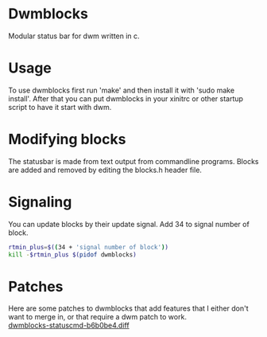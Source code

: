 # Dwmblocks
Modular status bar for dwm written in c.
# Usage
To use dwmblocks first run 'make' and then install it with 'sudo make install'.
After that you can put dwmblocks in your xinitrc or other startup script to have it start with dwm.
# Modifying blocks
The statusbar is made from text output from commandline programs.
Blocks are added and removed by editing the blocks.h header file.
# Signaling
You can update blocks by their update signal. Add 34 to signal number of block.
```sh
rtmin_plus=$((34 + 'signal number of block'))
kill -$rtmin_plus $(pidof dwmblocks)
```
# Patches
Here are some patches to dwmblocks that add features that I either don't want to merge in, or that require a dwm patch to work.
<br>
<a href=https://gist.github.com/IGeraGera/e4a5583b91b3eec2e81fdceb44dea717>dwmblocks-statuscmd-b6b0be4.diff</a>
